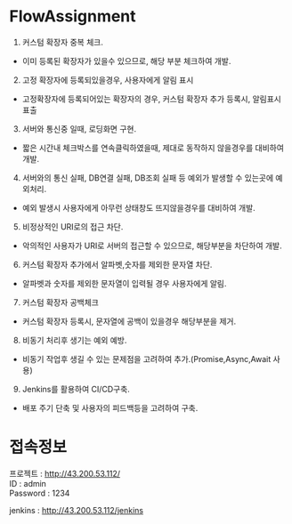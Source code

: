 # FlowAssignment
1. 커스텀 확장자 중복 체크.  
- 이미 등록된 확장자가 있을수 있으므로, 해당 부분 체크하여 개발.  
  
2. 고정 확장자에 등록되있을경우, 사용자에게 알림 표시  
- 고정확장자에 등록되어있는 확장자의 경우, 커스텀 확장자 추가 등록시, 알림표시 표출

3. 서버와 통신중 일때, 로딩화면 구현.  
- 짧은 시간내 체크박스를 연속클릭하였을때, 제대로 동작하지 않을경우를 대비하여 개발.

4. 서버와의 통신 실패, DB연결 실패, DB조회 실패 등 예외가 발생할 수 있는곳에 예외처리.  
- 예외 발생시 사용자에게 아무런 상태창도 뜨지않을경우를 대비하여 개발.

5. 비정상적인 URI로의 접근 차단.  
- 악의적인 사용자가 URI로 서버의 접근할 수 있으므로, 해당부분을 차단하여 개발.

6. 커스텀 확장자 추가에서 알파벳,숫자를 제외한 문자열 차단.  
- 알파벳과 숫자를 제외한 문자열이 입력될 경우 사용자에게 알림.  
  
7. 커스텀 확장자 공백체크
- 커스텀 확장자 등록시, 문자열에 공백이 있을경우 해당부분을 제거.

8. 비동기 처리후 생기는 예외 예방.  
- 비동기 작업후 생길 수 있는 문제점을 고려하여 추가.(Promise,Async,Await 사용)

9. Jenkins를 활용하여 CI/CD구축.
- 배포 주기 단축 및 사용자의 피드백등을 고려하여 구축.




# 접속정보
프로젝트 : http://43.200.53.112/  
ID : admin  
Password : 1234
  
jenkins : http://43.200.53.112/jenkins
